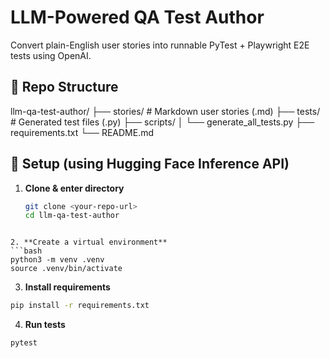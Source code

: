 # LLM-Powered QA Test Author

Convert plain-English user stories into runnable PyTest + Playwright E2E tests using OpenAI.

## 📁 Repo Structure

llm-qa-test-author/
├── stories/ # Markdown user stories (.md)
├── tests/ # Generated test files (.py)
├── scripts/
│ └── generate_all_tests.py
├── requirements.txt
└── README.md


## 🚀 Setup (using Hugging Face Inference API)

1. **Clone & enter directory**  
   ```bash
   git clone <your-repo-url>
   cd llm-qa-test-author

```

2. **Create a virtual environment**
```bash
python3 -m venv .venv
source .venv/bin/activate
```

3. **Install requirements**
```bash
pip install -r requirements.txt
```

4. **Run tests**
```bash
pytest
```
